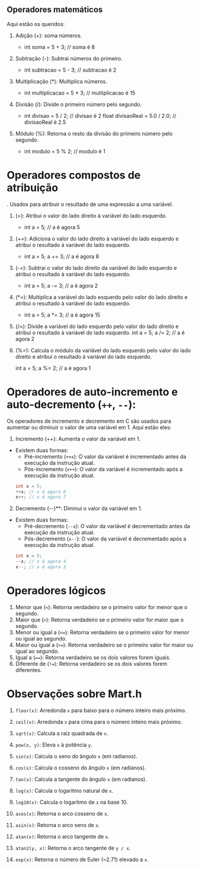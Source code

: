 ## Operadores matemáticos
Aqui estão os queridos:

1. Adição (+): soma números.
   - int soma = 5 + 3; // soma é 8

2. Subtração (-): Subtrai números do primeiro.
   - int subtracao = 5 - 3; // subtracao é 2

3. Multiplicação (*): Multiplica números.
   - int multiplicacao = 5 * 3; // multiplicacao é 15

4. Divisão (/): Divide o primeiro número pelo segundo.
   - int divisao = 5 / 2; // divisao é 2
    float divisaoReal = 5.0 / 2.0; // divisaoReal é 2.5

5. Módulo (%): Retorna o resto da divisão do primeiro número pelo segundo.
   - int modulo = 5 % 2; // modulo é 1

#  Operadores compostos de atribuição 
. Usados para atribuir o resultado de uma expressão a uma variável.

1. (=): Atribui o valor do lado direito à variável do lado esquerdo.
    - int a = 5; // a é agora 5
    
2. (+=): Adiciona o valor do lado direito à variável do lado esquerdo e atribui o resultado à variável do lado esquerdo.
   - int a = 5;
    a += 3; // a é agora 8

3. (-=): Subtrai o valor do lado direito da variável do lado esquerdo e atribui o resultado à variável do lado esquerdo.
   - int a = 5;
    a -= 3; // a é agora 2

4. (*=): Multiplica a variável do lado esquerdo pelo valor do lado direito e atribui o resultado à variável do lado esquerdo.
    - int a = 5;
    a *= 3; // a é agora 15

5. (/=): Divide a variável do lado esquerdo pelo valor do lado direito e atribui o resultado à variável do lado esquerdo.
    int a = 5;
    a /= 2; // a é agora 2

6. (%=): Calcula o módulo da variável do lado esquerdo pelo valor do lado direito e atribui o resultado à variável do lado esquerdo.
    
    int a = 5;
    a %= 2; // a é agora 1

# Operadores de auto-incremento e auto-decremento (`++`, `--`): 
Os operadores de incremento e decremento em C são usados para aumentar ou diminuir o valor de uma variável em 1. Aqui estão eles:

1. Incremento (++): Aumenta o valor da variável em 1. 
- Existem duas formas:
    - Pré-incremento (`++x`): O valor da variável é incrementado antes da execução da instrução atual.
    - Pós-incremento (`x++`): O valor da variável é incrementado após a execução da instrução atual.
    ```c
    int x = 5;
    ++x; // x é agora 6
    x++; // x é agora 7
    ```

2. Decremento (--)**: Diminui o valor da variável em 1.
- Existem duas formas:
    - Pré-decremento (`--x`): O valor da variável é decrementado antes da execução da instrução atual.
    - Pós-decremento (`x--`): O valor da variável é decrementado após a execução da instrução atual.
    ```c
    int x = 5;
    --x; // x é agora 4
    x--; // x é agora 3
    ```
# Operadores lógicos
1. Menor que (`<`): Retorna verdadeiro se o primeiro valor for menor que o segundo.
2. Maior que (`>`): Retorna verdadeiro se o primeiro valor for maior que o segundo.
3. Menor ou igual a (`<=`): Retorna verdadeiro se o primeiro valor for menor ou igual ao segundo.
4. Maior ou igual a (`>=`): Retorna verdadeiro se o primeiro valor for maior ou igual ao segundo.
5. Igual a (`==`): Retorna verdadeiro se os dois valores forem iguais.
6. Diferente de (`!=`): Retorna verdadeiro se os dois valores forem diferentes.


# Observações sobre Mart.h 
1. `floor(x)`: Arredonda `x` para baixo para o número inteiro mais próximo.

2. `ceil(x)`: Arredonda `x` para cima para o número inteiro mais próximo.

3. `sqrt(x)`: Calcula a raiz quadrada de `x`.

4. `pow(x, y)`: Eleva `x` à potência `y`.

5. `sin(x)`: Calcula o seno do ângulo `x` (em radianos).

6. `cos(x)`: Calcula o cosseno do ângulo `x` (em radianos).

7. `tan(x)`: Calcula a tangente do ângulo `x` (em radianos).

8. `log(x)`: Calcula o logaritmo natural de `x`.

9. `log10(x)`: Calcula o logaritmo de `x` na base 10.

10. `acos(x)`: Retorna o arco cosseno de `x`.

11. `asin(x)`: Retorna o arco seno de `x`.

12. `atan(x)`: Retorna o arco tangente de `x`.

13. `atan2(y, x)`: Retorna o arco tangente de `y / x`.

14. `exp(x)`: Retorna o número de Euler (~2.71) elevado a `x`.

